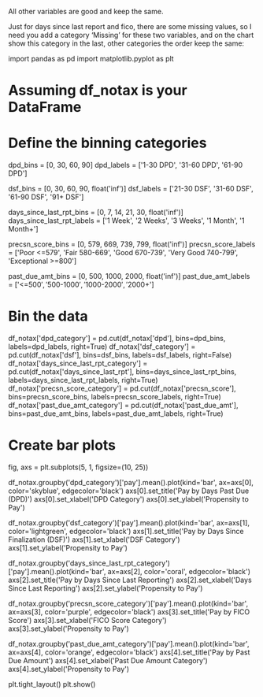 All other variables are good and keep the same.

Just for days since last report and fico, there are some missing values, so I need you add a category ‘Missing’ for these two variables, and on the chart show this category in the last, other categories the order keep the same:

import pandas as pd
import matplotlib.pyplot as plt

# Assuming df_notax is your DataFrame

# Define the binning categories
dpd_bins = [0, 30, 60, 90]
dpd_labels = ['1-30 DPD', '31-60 DPD', '61-90 DPD']

dsf_bins = [0, 30, 60, 90, float('inf')]
dsf_labels = ['21-30 DSF', '31-60 DSF', '61-90 DSF', '91+ DSF']

days_since_last_rpt_bins = [0, 7, 14, 21, 30, float('inf')]
days_since_last_rpt_labels = ['1 Week', '2 Weeks', '3 Weeks', '1 Month', '1 Month+']

precsn_score_bins = [0, 579, 669, 739, 799, float('inf')]
precsn_score_labels = ['Poor <=579', 'Fair 580-669', 'Good 670-739', 'Very Good 740-799', 'Exceptional >=800']

past_due_amt_bins = [0, 500, 1000, 2000, float('inf')]
past_due_amt_labels = ['<=$500', '$500-$1000', '$1000-$2000', '$2000+']

# Bin the data
df_notax['dpd_category'] = pd.cut(df_notax['dpd'], bins=dpd_bins, labels=dpd_labels, right=True)
df_notax['dsf_category'] = pd.cut(df_notax['dsf'], bins=dsf_bins, labels=dsf_labels, right=False)
df_notax['days_since_last_rpt_category'] = pd.cut(df_notax['days_since_last_rpt'], bins=days_since_last_rpt_bins, labels=days_since_last_rpt_labels, right=True)
df_notax['precsn_score_category'] = pd.cut(df_notax['precsn_score'], bins=precsn_score_bins, labels=precsn_score_labels, right=True)
df_notax['past_due_amt_category'] = pd.cut(df_notax['past_due_amt'], bins=past_due_amt_bins, labels=past_due_amt_labels, right=True)

# Create bar plots
fig, axs = plt.subplots(5, 1, figsize=(10, 25))

df_notax.groupby('dpd_category')['pay'].mean().plot(kind='bar', ax=axs[0], color='skyblue', edgecolor='black')
axs[0].set_title('Pay by Days Past Due (DPD)')
axs[0].set_xlabel('DPD Category')
axs[0].set_ylabel('Propensity to Pay')

df_notax.groupby('dsf_category')['pay'].mean().plot(kind='bar', ax=axs[1], color='lightgreen', edgecolor='black')
axs[1].set_title('Pay by Days Since Finalization (DSF)')
axs[1].set_xlabel('DSF Category')
axs[1].set_ylabel('Propensity to Pay')

df_notax.groupby('days_since_last_rpt_category')['pay'].mean().plot(kind='bar', ax=axs[2], color='coral', edgecolor='black')
axs[2].set_title('Pay by Days Since Last Reporting')
axs[2].set_xlabel('Days Since Last Reporting')
axs[2].set_ylabel('Propensity to Pay')

df_notax.groupby('precsn_score_category')['pay'].mean().plot(kind='bar', ax=axs[3], color='purple', edgecolor='black')
axs[3].set_title('Pay by FICO Score')
axs[3].set_xlabel('FICO Score Category')
axs[3].set_ylabel('Propensity to Pay')

df_notax.groupby('past_due_amt_category')['pay'].mean().plot(kind='bar', ax=axs[4], color='orange', edgecolor='black')
axs[4].set_title('Pay by Past Due Amount')
axs[4].set_xlabel('Past Due Amount Category')
axs[4].set_ylabel('Propensity to Pay')

plt.tight_layout()
plt.show()



